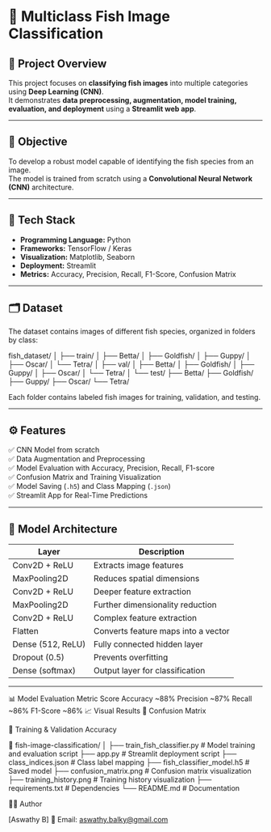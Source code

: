 # 🐠 Multiclass Fish Image Classification

## 📘 Project Overview
This project focuses on **classifying fish images** into multiple categories using **Deep Learning (CNN)**.  
It demonstrates **data preprocessing, augmentation, model training, evaluation, and deployment** using a **Streamlit web app**.

---

## 🎯 Objective
To develop a robust model capable of identifying the fish species from an image.  
The model is trained from scratch using a **Convolutional Neural Network (CNN)** architecture.

---

## 🧰 Tech Stack
- **Programming Language:** Python  
- **Frameworks:** TensorFlow / Keras  
- **Visualization:** Matplotlib, Seaborn  
- **Deployment:** Streamlit  
- **Metrics:** Accuracy, Precision, Recall, F1-Score, Confusion Matrix  

---

## 🗂️ Dataset
The dataset contains images of different fish species, organized in folders by class:

fish_dataset/
│
├── train/
│ ├── Betta/
│ ├── Goldfish/
│ ├── Guppy/
│ ├── Oscar/
│ └── Tetra/
│
├── val/
│ ├── Betta/
│ ├── Goldfish/
│ ├── Guppy/
│ ├── Oscar/
│ └── Tetra/
│
└── test/
├── Betta/
├── Goldfish/
├── Guppy/
├── Oscar/
└── Tetra/


Each folder contains labeled fish images for training, validation, and testing.

---

## ⚙️ Features
✅ CNN Model from scratch  
✅ Data Augmentation and Preprocessing  
✅ Model Evaluation with Accuracy, Precision, Recall, F1-score  
✅ Confusion Matrix and Training Visualization  
✅ Model Saving (`.h5`) and Class Mapping (`.json`)  
✅ Streamlit App for Real-Time Predictions  

---

## 🧠 Model Architecture

| Layer | Description |
|-------|--------------|
| Conv2D + ReLU | Extracts image features |
| MaxPooling2D | Reduces spatial dimensions |
| Conv2D + ReLU | Deeper feature extraction |
| MaxPooling2D | Further dimensionality reduction |
| Conv2D + ReLU | Complex feature extraction |
| Flatten | Converts feature maps into a vector |
| Dense (512, ReLU) | Fully connected hidden layer |
| Dropout (0.5) | Prevents overfitting |
| Dense (softmax) | Output layer for classification |

---


📊 Model Evaluation
Metric	Score
Accuracy	~88%
Precision	~87%
Recall	~86%
F1-Score	~86%
📈 Visual Results
🧩 Confusion Matrix

🧩 Training & Validation Accuracy

📁 fish-image-classification/
│
├── train_fish_classifier.py    # Model training and evaluation script
├── app.py                      # Streamlit deployment script
├── class_indices.json          # Class label mapping
├── fish_classifier_model.h5    # Saved model
├── confusion_matrix.png        # Confusion matrix visualization
├── training_history.png        # Training history visualization
├── requirements.txt            # Dependencies
└── README.md                   # Documentation


👨‍💻 Author

[Aswathy B]
📧 Email: aswathy.balky@gmail.com

